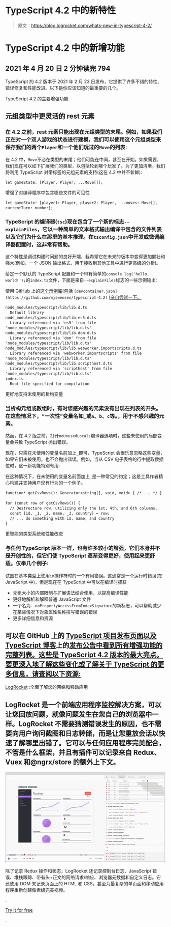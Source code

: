# TypeScript 4.2 中的新特性

> 原文：<https://blog.logrocket.com/whats-new-in-typescript-4-2/>

# TypeScript 4.2 中的新增功能

## 2021 年 4 月 20 日 2 分钟读完 794

TypeScript 的 4.2 版本于 2021 年 2 月 23 日发布，它提供了许多不错的特性、错误修复和性能改进。以下是你应该知道的最重要的几个。

TypeScript 4.2 的主要增强功能

## 元组类型中更灵活的 rest 元素

### 在 4.2 之前，rest 元素只能出现在元组类型的末尾。例如，如果我们正在对一个双人游戏的状态进行建模，我们可以使用这个元组类型来保存我们的两个`Player`和一个他们玩过的`Move`的列表:

在 4.2 中，`Move`不必在类型的末尾；他们可能在中间，甚至在开始。如果需要，我们现在可以如下扩展我们的类型，以包括轮到哪个玩家了。为了更加清晰，我们将利用 TypeScript 对带标签的元组元素的支持(这在 4.2 中并不新鲜):

```
let gameState: [Player, Player, ...Move[]];

```

增强了对编译程序中包含哪些文件的可见性

```
let gameState: [player1: Player, player2: Player, ...moves: Move[], currentTurn: number];

```

### TypeScript 的编译器(`tsc`)现在包含了一个新的标志`--explainFiles`，它以一种简单的文本格式输出编译中包含的文件列表以及它们为什么在那里的基本推理。在`tsconfig.json`中开发或微调编译器配置时，这非常有帮助。

这个特性是调试构建时问题的良好开端，我希望它在未来的版本中变得更加健壮和强大(例如，一个 JSON 输出格式，用于接收到其他工具中进行更高级的分析)。

给定一个默认的 TypeScript 配置和一个带有简单的`console.log('hello, world!');`的`index.ts`文件，下面是来自`--explainFiles`标志的一些示例输出:

使用 GitHub 上的[这个示例库(包括](https://github.com/mjswensen/typescript-4.2) `[devcontainer.json](https://github.com/mjswensen/typescript-4.2)` [)亲自尝试一下。](https://github.com/mjswensen/typescript-4.2)

```
node_modules/typescript/lib/lib.d.ts
  Default library
node_modules/typescript/lib/lib.es5.d.ts
  Library referenced via 'es5' from file 'node_modules/typescript/lib/lib.d.ts'
node_modules/typescript/lib/lib.dom.d.ts
  Library referenced via 'dom' from file 'node_modules/typescript/lib/lib.d.ts'
node_modules/typescript/lib/lib.webworker.importscripts.d.ts
  Library referenced via 'webworker.importscripts' from file 'node_modules/typescript/lib/lib.d.ts'
node_modules/typescript/lib/lib.scripthost.d.ts
  Library referenced via 'scripthost' from file 'node_modules/typescript/lib/lib.d.ts'
index.ts
  Root file specified for compilation

```

更好地支持未使用的析构变量

### 当析构元组或数组时，有时您感兴趣的元素没有出现在列表的开头。在这些情况下，“一次性”变量名如`_`或`a`、`b`、`c`等。，用于不感兴趣的元素。

然而，在 4.2 版之前，打开`noUnusedLocals`编译器选项时，这些未使用的局部变量会导致 TypeScript 抛出错误。

现在，只需在未使用的变量名前加上`_`即可，TypeScript 会很乐意忽略这些变量，如果它们未被使用，也不会抛出错误。例如，当从 CSV 电子表格的行中提取数据位时，这一新功能特别有用:

在这种情况下，在未使用的变量名前面加上`_`是一种常见的约定；这是工具作者精心构建并支持用户现有行为的一个例子。

```
function* getCsvRows(): Generator<string[], void, void> { /* ... */ }

for (const row of getCsvRows()) {
  // Destructure row, utilizing only the 1st, 4th, and 6th columns.
  const [id, _1, _2, name, _3, country] = row;
  // ... do something with id, name, and country
}

```

更智能的类型系统和性能改进

### 与任何 TypeScript 版本一样，也有许多较小的增强，它们本身并不是开创性的，但它们使 TypeScript 逐渐变得更好，使用起来更舒适。仅举几个例子:

试图在基本类型上使用`in`操作符时的一个有用错误。这通常是一个运行时错误(在 JavaScript 中)，但是现在在 TypeScript 中可以在编译时捕获

*   元组大小的内部限制与扩展语法结合使用，以提高编译性能
*   更好地解析和解释普通 JavaScript 文件
*   一个名为`--noPropertyAccessFromIndexSignature`的新标志，可以帮助减少在某些情况下对象属性名称拼写错误的错误
*   更多详细信息和资源

## 可以在 GitHub 上的 [TypeScript 项目发布页面以及 TypeScript 博客](https://github.com/microsoft/TypeScript/releases)上的[发布公告中看到所有增强功能的完整列表。这些是 TypeScript 4.2 版本的最大亮点。要更深入地了解这些变化或了解关于 TypeScript 的更多信息，请查阅以下资源:](https://devblogs.microsoft.com/typescript/announcing-typescript-4-2)

[LogRocket](https://lp.logrocket.com/blg/typescript-signup) :全面了解您的网络和移动应用

## LogRocket 是一个前端应用程序监控解决方案，可以让您回放问题，就像问题发生在您自己的浏览器中一样。LogRocket 不需要猜测错误发生的原因，也不需要向用户询问截图和日志转储，而是让您重放会话以快速了解哪里出错了。它可以与任何应用程序完美配合，不管是什么框架，并且有插件可以记录来自 Redux、Vuex 和@ngrx/store 的额外上下文。

[![LogRocket Dashboard Free Trial Banner](img/d6f5a5dd739296c1dd7aab3d5e77eeb9.png)](https://lp.logrocket.com/blg/typescript-signup)

除了记录 Redux 操作和状态，LogRocket 还记录控制台日志、JavaScript 错误、堆栈跟踪、带有头+正文的网络请求/响应、浏览器元数据和自定义日志。它还使用 DOM 来记录页面上的 HTML 和 CSS，甚至为最复杂的单页面和移动应用程序重新创建像素级完美视频。

.

[Try it for free](https://lp.logrocket.com/blg/typescript-signup)

.